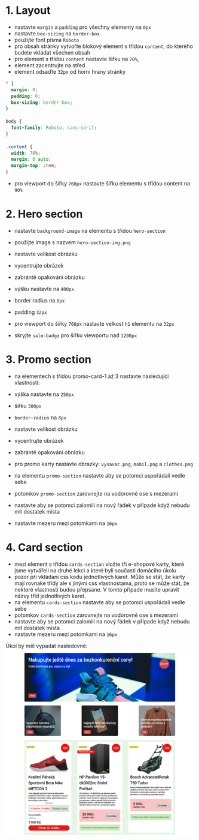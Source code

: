# 1. Layout

- nastavte `margin` a `padding` pro všechny elementy na `0px`
- nastavte `box-sizing` na `border-box`
- použijte font písma `Roboto`
- pro obsah stránky vytvořte blokový element s třídou `content`, do kterého budete vkládat všechen obsah
- pro element s třídou `content` nastavte šiřku na `70%`,
- element zacentrujte na střed
- element odsaďte `32px` od horní hrany stránky

```css
* {
  margin: 0;
  padding: 0;
  box-sizing: border-box;
}

body {
  font-family: Roboto, sans-serif;
}

.content {
  width: 70%;
  margin: 0 auto;
  margin-top: 2rem;
}
```

- pro viewport do šířky `768px` nastavte šířku elementu s třídou content na `90%`

# 2. Hero section

- nastavte `background-image` na elementu s třídou `hero-section`
- použijte image s nazvem `hero-section-img.png`
- nastavte velikost obrázku
- vycentrujte obrázek
- zabrántě opakováni obrázku
- výšku nastavte na `400px`
- border radius na `8px`
- padding `32px`

- pro viewport do šířky `768px` nastavte velkost `h1` elementu na `32px`
- skryjte `sale-badge` pro šířku viewportu nad `1200px`

# 3. Promo section

- na elementech s třídou promo-card-1 až 3 nastavte nasledujíci vlastnosti:
- výška nastavte na `250px`
- šířku `300px`
- `border-radius` na `8px`
- nastavte velikost obrázku
- vycentrujte obrázek
- zabrántě opakováni obrázku
- pro promo karty nastavte obrazky: `vysavac.png`, `mobil.png` a `clothes.png`

- na elementu `promo-section` nastavte aby se potomci uspořádali vedle sebe
- potomkov `promo-section` zarovnejte na vodorovné ose s mezerami
- nastavte aby se potomci zalomili na nový řádek v případe když nebudu mít dostatek místa
- nastavte mezeru mezi potomkami na `16px`

# 4. Card section

- mezi element s třídou `cards-section` vložte tři e-shopové karty, které jsme vytvářeli na druhé lekci a které byli současti domáciho úkolu
- pozor při vkládani css kodu jednotlivých karet. Může se stát, že karty mají rovnake třídy ale s jinými css vlastnostama, proto se může stát, že nekteré vlastnosti budou přepsane. V tomto případe musíte upravit názvy tříd jednotlivých karet.
- na elementu `cards-section` nastavte aby se potomci uspořádali vedle sebe
- potomkov `cards-section` zarovnejte na vodorovné ose s mezerami
- nastavte aby se potomci zalomili na nový řádek v případe když nebudu mít dostatek místa
- nastavte mezeru mezi potomkami na `16px`

Úkol by měl vypadat nasledovně:
![final](./e-shop-final.png)

